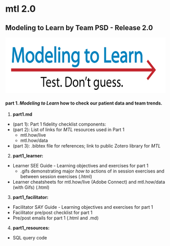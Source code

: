 # mtl 2.0
## Modeling to Learn by Team PSD - Release 2.0

<img src = "https://github.com/lzim/teampsd/blob/master/resources/logos/mtl_testdontguess_sm.png"
     height = "175" width = "650">  

#### part 1. *Modeling to Learn* how to check our **patient data** and **team trends.**

1.  **part1.md** 
  + (part 1): Part 1 fidelity checklist components:
  + (part 2): List of links for *MTL* resources used in Part 1
    + mtl.how/live
    + mtl.how/data
  + (part 3): .bibtex file for references; link to public Zotero library for *MTL* 
2.  **part1_learner:** 
  + Learner SEE Guide - Learning objectives and exercises for part 1
    + .gifs demonstrating major *how to* actions of in session exercises and between session exercises (.html)
  + Learner cheatsheets for mtl.how/live (Adobe Connect) and mtl.how/data (with Gifs) (.html)
3.  **part1_facilitator:** 
  + Facilitator SAY Guide - Learning objectives and exercises for part 1
  + Facilitator pre/post checklist for part 1
  + Pre/post emails for part 1 (.html and .md)
4.  **part1_resources:** 
  + SQL query code

